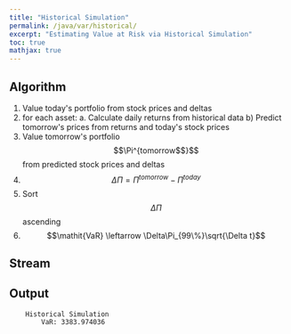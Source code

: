```yaml
---
title: "Historical Simulation"
permalink: /java/var/historical/
excerpt: "Estimating Value at Risk via Historical Simulation"
toc: true
mathjax: true
---
```


## Algorithm


1. Value today's portfolio from stock prices and deltas
2. for each asset:
  a. Calculate daily returns from historical data
	b) Predict tomorrow's prices from returns and today's stock prices
3. Value tomorrow's portfolio $$\Pi^{tomorrow$$}$$ from predicted stock prices and deltas
4. $$\Delta\Pi = \Pi^{tomorrow} - \Pi^{today}$$
5. Sort $$\Delta\Pi$$ ascending
6. $$\mathit{VaR} \leftarrow \Delta\Pi_{99\%}\sqrt{\Delta t}$$


## Stream


## Output

```
	Historical Simulation
		VaR: 3383.974036
```